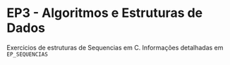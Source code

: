# EP3 - Algoritmos e Estruturas de Dados
Exercicios de estruturas de Sequencias em C. Informações detalhadas em` EP_SEQUENCIAS`
